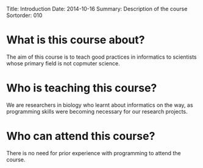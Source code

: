 Title: Introduction
Date: 2014-10-16
Summary: Description of the course
Sortorder: 010


# What is this course about?

The aim of this course is to teach good practices in informatics to scientists
whose primary field is not copmuter science.

# Who is teaching this course?

We are researchers in biology who learnt about informatics on the way, as
programming skills were becoming necessary for our research projects.

# Who can attend this course?

There is no need for prior experience with programming to attend the course.


